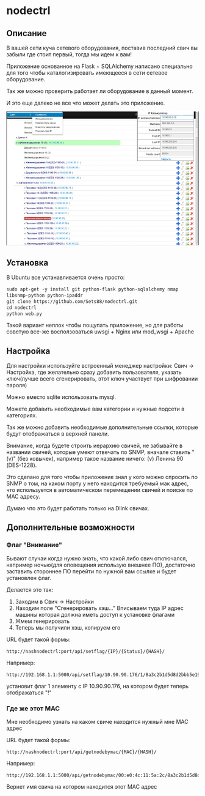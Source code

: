 nodectrl
========

## Описание
В вашей сети куча сетевого оборудования, поставив последний свич вы забыли где стоит первый, тогда мы идем к вам!

Приложение основанное на Flask + SQLAlchemy написано специально для того чтобы каталогизировать имеющееся в сети сетевое оборудование.

Так же можно проверить работает ли оборудование в данный момент.

И это еще далеко не все что может делать это приложение. 

![Screenshot](/img/nodectrl.png)

## Установка
В Ubuntu все устанавливается очень просто:

    sudo apt-get -y install git python-flask python-sqlalchemy nmap libsnmp-python python-ipaddr
    git clone https://github.com/Sets88/nodectrl.git
    cd nodectrl
    python web.py

Такой вариант неплох чтобы пощупать приложение, но для работы советую все-же восползоваться uwsgi + Nginx или mod_wsgi + Apache


## Настройка
Для настройки используйте встроенный менеджер настройки: Свич -> Настройка, где желательно сразу добавить пользователя, указать ключ(лучше всего сгенерировать, этот ключ участвует при шифровании пароля)

Можно вместо sqlite использовать mysql.

Можете добавить необходимые вам категории и нужные подсети в категориях.

Так же можно добавить необходимые дополнительные ссылки, которые будут отображаться в верхней панели.


Внимание, когда будете строить иерархию свичей, не забывайте в названии свичей, которые умеют отвечать по SNMP, вначале ставить "(v)" (без ковычек), например такое название ничего: (v) Ленина 90 (DES-1228).

Это сделано для того чтобы приложение знал у кого можно спросить по SNMP о том, на каком порту у него находится требуемый мак адрес, что используется в автоматическом перемещении свичей и поиске по MAC адресу.

Думаю что это будет работать только на Dlink свичах.

## Дополнительные возможности

### Флаг "Внимание"

Бывают случаи когда нужно знать, что какой либо свич отключался, например ночью(для оповещения использую внешнее ПО), достаточно заставить стороннее ПО перейти по нужной вам ссылке и будет установлен флаг.

Делается это так:

1. Заходим в Свич -> Настройки
2. Находим поле "Сгенерировать хэш..." Вписываем туда IP адрес машины которая должна иметь доступ к установке флагами
3. Жмем генерировать
4. Теперь мы получили хэш, копируем его

URL будет такой формы:

	http://nashnodectrl:port/api/setflag/{IP}/{Status}/{HASH}/

Например:

	http://192.168.1.1:5000/api/setflag/10.90.90.176/1/8a3c2b1d5d8d2bbb5e190e0e9bc39ce01f981eaa/

установит флаг 1 элементу с IP 10.90.90.176, на котором будет теперь отображаться "!"

### Где же этот MAC

Мне необходимо узнать на каком свиче находится нужный мне MAC адрес

URL будет такой формы:

	http://nashnodectrl:port/api/getnodebymac/{MAC}/{HASH}/

Например:

	http://192.168.1.1:5000/api/getnodebymac/00:e0:4c:11:5a:2c/8a3c2b1d5d8d2bbb5e190e0e9bc39ce01f981eaa/

Вернет имя свича на котором находится этот MAC адрес
